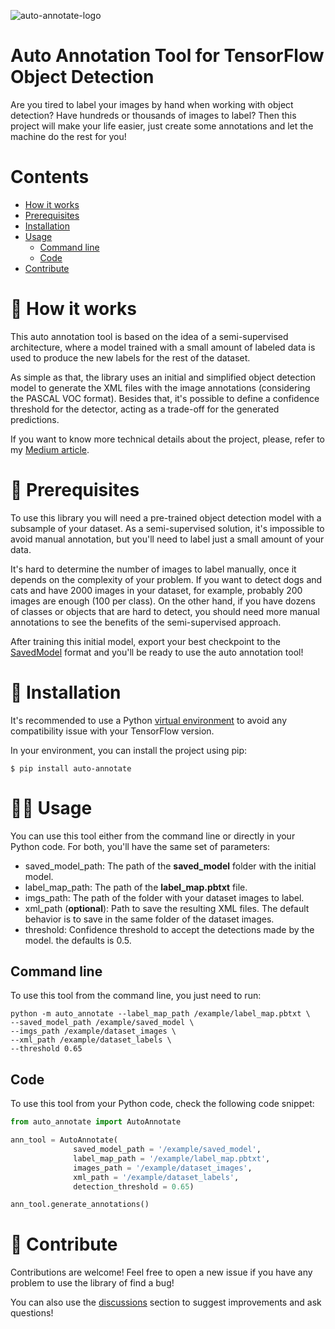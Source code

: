![auto-annotate-logo](https://raw.githubusercontent.com/Lucs1590/auto_annotate/master/images/logo.png)
# Auto Annotation Tool for TensorFlow Object Detection
Are you tired to label your images by hand when working with object detection? Have hundreds or thousands of images to label? Then this project will make your life easier, just create some annotations and let the machine do the rest for you!

# Contents
- [How it works](#how)
- [Prerequisites](#prerequisites)
- [Installation](#installation)
- [Usage](#usage)
    - [Command line](#command-line)
    - [Code](#code)
- [Contribute](#contribute)

# 🤔 How it works <a id="how"></a>
This auto annotation tool is based on the idea of a semi-supervised architecture, where a model trained with a small amount of labeled data is used to produce the new labels for the rest of the dataset.

As simple as that, the library uses an initial and simplified object detection model to generate the XML files with the image annotations (considering the PASCAL VOC format).
Besides that, it's possible to define a confidence threshold for the detector, acting as a trade-off for the generated predictions.

If you want to know more technical details about the project, please, refer to my [Medium article](https://medium.com/p/acf410a600b8#9e0e-aaa30a9f4b7a).

# 📝 Prerequisites <a id="prerequisites"></a>
To use this library you will need a pre-trained object detection model with a subsample of your dataset. As a semi-supervised solution, it's impossible to avoid manual annotation, but you'll need to label just a small amount of your data.

It's hard to determine the number of images to label manually, once it depends on the complexity of your problem. If you want to detect dogs and cats and have 2000 images in your dataset, for example, probably 200 images are enough (100 per class). On the other hand, if you have dozens of classes or objects that are hard to detect, you should need more manual annotations to see the benefits of the semi-supervised approach.

After training this initial model, export your best checkpoint to the [SavedModel](https://www.tensorflow.org/guide/saved_model) format and you'll be ready to use the auto annotation tool!

# 💾 Installation <a id="installation"></a>
It's recommended to use a Python [virtual environment](https://docs.python.org/3/library/venv.html) to avoid any compatibility issue with your TensorFlow version. 

In your environment, you can install the project using pip:
```
$ pip install auto-annotate
```

# 👨‍🔬	Usage <a id="usage"></a>
You can use this tool either from the command line or directly in your Python code. For both, you'll have the same set of parameters:
- saved_model_path: The path of the **saved_model** folder with the initial model.
- label_map_path: The path of the **label_map.pbtxt** file.
- imgs_path: The path of the folder with your dataset images to label.
- xml_path (**optional**): Path to save the resulting XML files. The default behavior is to save in the same folder of the dataset images.
- threshold: Confidence threshold to accept the detections made by the model. the defaults is 0.5.

## Command line <a id="command-line"></a>
To use this tool from the command line, you just need to run:
```
python -m auto_annotate --label_map_path /example/label_map.pbtxt \
--saved_model_path /example/saved_model \
--imgs_path /example/dataset_images \
--xml_path /example/dataset_labels \
--threshold 0.65
```
## Code <a id="code"></a>
To use this tool from your Python code, check the following code snippet:
```python
from auto_annotate import AutoAnnotate

ann_tool = AutoAnnotate(
              saved_model_path = '/example/saved_model',
              label_map_path = '/example/label_map.pbtxt',
              images_path = '/example/dataset_images',
              xml_path = '/example/dataset_labels',
              detection_threshold = 0.65)

ann_tool.generate_annotations()
```
# 🤝 Contribute <a id="contribute"></a>
Contributions are welcome! Feel free to open a new issue if you have any problem to use the library of find a bug!

You can also use the [discussions](https://github.com/AlvaroCavalcante/auto_annotate/discussions) section to suggest improvements and ask questions!
